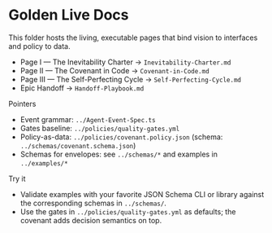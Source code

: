 # Golden Live Docs

This folder hosts the living, executable pages that bind vision to interfaces and policy to data.

- Page I — The Inevitability Charter → `Inevitability-Charter.md`
- Page II — The Covenant in Code → `Covenant-in-Code.md`
- Page III — The Self-Perfecting Cycle → `Self-Perfecting-Cycle.md`
- Epic Handoff → `Handoff-Playbook.md`

Pointers

- Event grammar: `../Agent-Event-Spec.ts`
- Gates baseline: `../policies/quality-gates.yml`
- Policy-as-data: `../policies/covenant.policy.json` (schema: `../schemas/covenant.schema.json`)
- Schemas for envelopes: see `../schemas/*` and examples in `../examples/*`

Try it

- Validate examples with your favorite JSON Schema CLI or library against the corresponding schemas in `../schemas/`.
- Use the gates in `../policies/quality-gates.yml` as defaults; the covenant adds decision semantics on top.
